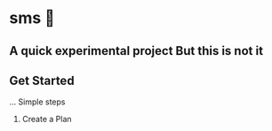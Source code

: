 # sms 📱

A quick experimental project
But this is not it
---

## Get Started
... Simple steps

1. Create a Plan
